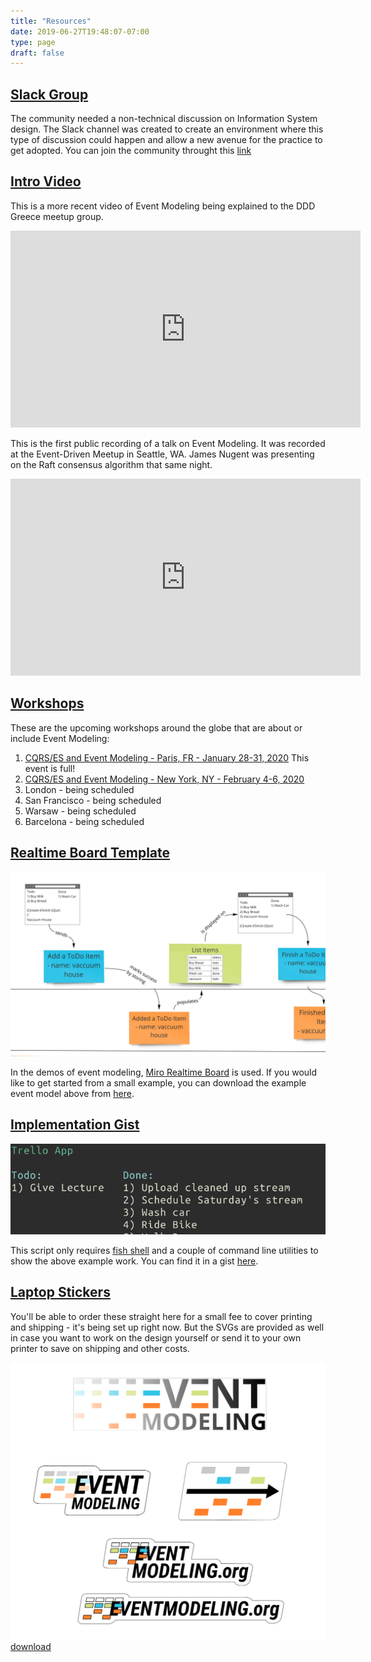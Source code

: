 ```yaml
---
title: "Resources"
date: 2019-06-27T19:48:07-07:00
type: page
draft: false
---
```


## [Slack Group](#slack-group)

The community needed a non-technical discussion on Information System design. The Slack channel was created to create an environment where this type of discussion could happen and allow a new avenue for the practice to get adopted. You can join the community throught this [link](https://join.slack.com/t/eventmodeling/shared_invite/enQtNzE0NjAyMjMwNjQ2LTY1NjgzZWI4ZjE0NmM0MWU0OGQwNjA3ZTZkZWViYWUzMTRjZWViYzdhZWMzNWMwZjQyM2VhMWVjZWQ5NjNjMjU)

## [Intro Video](#intro-video)

This is a more recent video of Event Modeling being explained to the DDD Greece meetup group.

<iframe width="560" height="315" src="https://www.youtube.com/embed/SqaDYwgQ664" frameborder="0" allow="accelerometer; autoplay; encrypted-media; gyroscope; picture-in-picture" allowfullscreen></iframe>

This is the first public recording of a talk on Event Modeling. It was recorded at the Event-Driven Meetup in Seattle, WA. James Nugent was presenting on the Raft consensus algorithm that same night.

<iframe width="560" height="315" src="https://www.youtube.com/embed/htxlr8QxeGc" frameborder="0" allow="accelerometer; autoplay; encrypted-media; gyroscope; picture-in-picture" allowfullscreen></iframe>

## [Workshops](#workshops)

These are the upcoming workshops around the globe that are about or include Event Modeling:

1. [CQRS/ES and Event Modeling - Paris, FR - January 28-31, 2020](https://formation.hackyourjob.com/catalogue/event_modeling.html) This event is full!
2. [CQRS/ES and Event Modeling - New York, NY - February 4-6, 2020](https://www.adaptechgroup.com/workshop/)
3. London - being scheduled
4. San Francisco - being scheduled
5. Warsaw - being scheduled
6. Barcelona - being scheduled

## [Realtime Board Template](#realtime-board-template)

![trello example](../event-modeling-tutorial.jpg)

In the demos of event modeling, [Miro Realtime Board](https://miro.com) is used. If you would like to get started from a small example, you can download the example event model above from [here](/event-modeling.rtb).

## [Implementation Gist](#implementation-gist)

![trello screenshot](../trello-screenshot.png)

This script only requires [fish shell](https://github.com/fish-shell/fish-shell) and a couple of command line utilities to show the above example work. You can find it in a gist [here](https://gist.github.com/adymitruk//7fc2adb8598ad861d4b3dae114afd4c9).

## [Laptop Stickers](#stickers)

You'll be able to order these straight here for a small fee to cover printing and shipping - it's being set up right now. But the SVGs are provided as well in case you want to work on the design yourself or send it to your own printer to save on shipping and other costs.

![stickers](stickers.png)
[download](stickers.svg)
